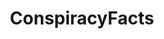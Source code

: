 ---
title: ConspiracyFacts
crosslinks:
- The_Donald
- politics
- WayOfTheBern
- AMAAggregator
- WikiLeaks
- europrivacy
- Bad_Cop_No_Donut
- Lawfare
- KotakuInAction
- POLITIC
- me_irl
- fidgetspin
---
